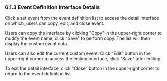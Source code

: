 ### 6.1.3 Event Definition Interface Details

Click a set event from the event definition list to access the detail interface on which, users can copy, edit, and close event.

Users can copy the interface by clicking "Copy" in the upper-right corner to modify the event name, click "Save" to perform copy. The list will then display the custom event data.

Users can also edit the current custom event. Click "Edit" button in the upper-right corner to access the editing interface, click "Save" after editing.

To exit the detail interface, click "Close" button in the upper-right corner to return to the event definition list.
